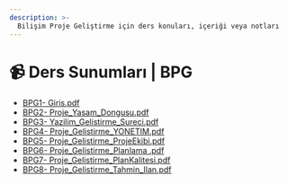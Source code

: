 ```yaml
---
description: >-
  Bilişim Proje Geliştirme için ders konuları, içeriği veya notları
---
```


# 📹 Ders Sunumları \| BPG

<!--YPackage.YGitbookIntegration-tarafından-otomatik-oluşturulmuştur-->

- [BPG1- Giris.pdf](BPG1-%20Giris.pdf)
- [BPG2- Proje_Yasam_Dongusu.pdf](BPG2-%20Proje_Yasam_Dongusu.pdf)
- [BPG3- Yazilim_Gelistirme_Sureci.pdf](BPG3-%20Yazilim_Gelistirme_Sureci.pdf)
- [BPG4- Proje_Gelistirme_YONETIM.pdf](BPG4-%20Proje_Gelistirme_YONETIM.pdf)
- [BPG5- Proje_Gelistirme_ProjeEkibi.pdf](BPG5-%20Proje_Gelistirme_ProjeEkibi.pdf)
- [BPG6- Proje_Gelistirme_Planlama .pdf](BPG6-%20Proje_Gelistirme_Planlama%20.pdf)
- [BPG7- Proje_Gelistirme_PlanKalitesi.pdf](BPG7-%20Proje_Gelistirme_PlanKalitesi.pdf)
- [BPG8- Proje_Gelistirme_Tahmin_Ilan.pdf](BPG8-%20Proje_Gelistirme_Tahmin_Ilan.pdf)

<!--YPackage.YGitbookIntegration-tarafından-otomatik-oluşturulmuştur-->
